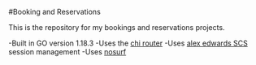 #Booking and Reservations

This is the repository for my bookings and reservations projects.

-Built in GO version 1.18.3
-Uses the [chi router](https://github.com/go-chi/chi)
-Uses [alex edwards SCS](github.com/alexedwards/scs/v2) session management
-Uses [nosurf](github.com/justinas/nosurf)
